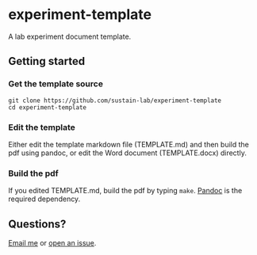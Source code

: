 # experiment-template

A lab experiment document template.

## Getting started

### Get the template source

```
git clone https://github.com/sustain-lab/experiment-template
cd experiment-template
```

### Edit the template

Either edit the template markdown file (TEMPLATE.md)
and then build the pdf using pandoc, or edit the 
Word document (TEMPLATE.docx) directly.

### Build the pdf

If you edited TEMPLATE.md, build the pdf by typing `make`.
[Pandoc](https://pandoc.org/) is the required dependency.

## Questions?

[Email me](mailto:caomaco@gmail.com) or 
[open an issue](https://github.com/sustain-lab/experiment-template/issues/new).
